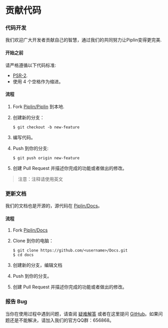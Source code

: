 # 贡献代码

### 代码开发

我们欢迎广大开发者贡献自己的智慧，通过我们的共同努力让Piplin变得更完美.

#### 开始之前

请严格遵循以下代码标准:

- [PSR-2](https://github.com/php-fig/fig-standards/blob/master/accepted/PSR-2-coding-style-guide.md).
- 使用 4 个空格作为缩进。

#### 流程

1. Fork [Piplin/Piplin](https://github.com/Piplin/Piplin) 到本地.
2. 创建新的分支：

    ```shell
    $ git checkout -b new-feature
    ```

3. 编写代码。
4. Push 到你的分支:

    ```shell
    $ git push origin new-feature
    ```

5. 创建 Pull Request 并描述你完成的功能或者做出的修改。

> 注意：注释请使用英文

### 更新文档

我们的文档也是开源的，源代码在 [Piplin/Docs](https://github.com/Piplin/Docs)。

#### 流程

1. Fork [Piplin/Docs](https://github.com/Piplin/Docs)
2. Clone 到你的电脑：

    ```shell
    $ git clone https://github.com/<username>/Docs.git
    $ cd docs
    ```

3. 创建新的分支，编辑文档
4. Push 到你的分支。
5. 创建 Pull Request 并描述你完成的功能或者做出的修改。

### 报告 Bug

当你在使用过程中遇到问题，请查阅 [疑难解答](troubleshooting.md) 或者在这里提问 [GitHub](https://github.com/Piplin/Piplin/issues)。如果问题还是不能解决，请加入我们的官方QQ群：656868。

[Piplin/Piplin]: https://github.com/Piplin/Piplin
